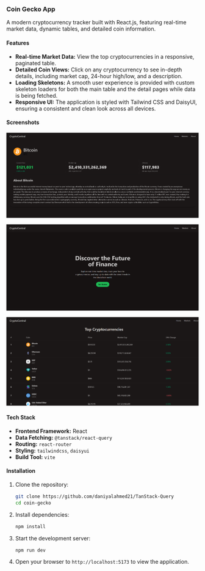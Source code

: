 
### Coin Gecko App

A modern cryptocurrency tracker built with React.js, featuring real-time market data, dynamic tables, and detailed coin information.

#### Features
- **Real-time Market Data:** View the top cryptocurrencies in a responsive, paginated table.
- **Detailed Coin Views:** Click on any cryptocurrency to see in-depth details, including market cap, 24-hour high/low, and a description.
- **Loading Skeletons:** A smooth user experience is provided with custom skeleton loaders for both the main table and the detail pages while data is being fetched.
- **Responsive UI:** The application is styled with Tailwind CSS and DaisyUI, ensuring a consistent and clean look across all devices.

#### Screenshots

![Home page banner](image-2.png)

![Table of top cryptocurrencies](image.png)

![Detailed view of a single coin](image-1.png) 

#### Tech Stack
- **Frontend Framework:** React
- **Data Fetching:** `@tanstack/react-query`
- **Routing:** `react-router`
- **Styling:** `tailwindcss`, `daisyui`
- **Build Tool:** `vite`

#### Installation
1.  Clone the repository:
    ```bash
    git clone https://github.com/daniyalahmed21/TanStack-Query
    cd coin-gecko
    ```
2.  Install dependencies:
    ```bash
    npm install
    ```
3.  Start the development server:
    ```bash
    npm run dev
    ```
4.  Open your browser to `http://localhost:5173` to view the application.